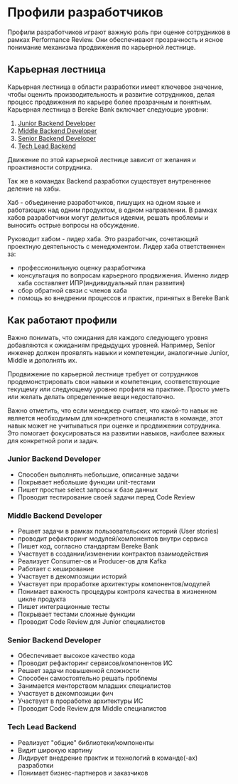 # Профили разработчиков

Профили разработчиков играют важную роль при оценке сотрудников в рамках Performance Review. Они обеспечивают прозрачность и ясное понимание механизма продвижения по карьерной лестнице.

## Карьерная лестница

Карьерная лестница в области разработки имеет ключевое значение, чтобы оценить производительность и развитие сотрудников, делая процесс продвижения по карьере более прозрачным и понятным.
Карьерная лестница в Bereke Bank включает следующие уровни:

1. [Junior Backend Developer](#level-1)
2. [Middle Backend Developer](#level-2)
3. [Senior Backend Developer](#level-3)
4. [Tech Lead Backend](#level-4)

Движение по этой карьерной лестнице зависит от желания и проактивности сотрудника.

Так же в командах Backend разработки существует внутрененнее деление на хабы. 

Хаб - объединение разработчиков, пишущих на одном языке и работающих над одним продуктом, в одном направлении. В рамках хабов разработчики могут делиться идеями, решать проблемы и выносить острые вопросы на обсуждение. 

Руководит хабом - лидер хаба. Это разработчик, сочетающий проектную деятельность с менеджментом. Лидер хаба ответственнен за:
- профессионильную оценку разработчика
- консультация по вопросам карьерного продвижения. Именно лидер хаба составляет ИПР(индивидуальный план развития)
- сбор обратной связи с членов хаба 
- помощь во внедрении процессов и практик, принятых в Bereke Bank

## Как работают профили

Важно понимать, что ожидания для каждого следующего уровня добавляются к ожиданиям предыдущих уровней. Например, Senior инженер должен проявлять навыки и компетенции, аналогичные Junior, Middle и дополнять их.

Продвижение по карьерной лестнице требует от сотрудников продемонстрировать свои навыки и компетенции, соответствующие текущему или следующему уровню профиля на практике. Просто уметь или желать делать определенные вещи недостаточно.

Важно отметить, что если менеджер считает, что какой-то навык не является необходимым для конкретного специалиста в команде, этот навык может не учитываться при оценке и продвижении сотрудника. Это помогает фокусироваться на развитии навыков, наиболее важных для конкретной роли и задач.

### <a id="level-1"></a>Junior Backend Developer

- Способен выполнять небольшие, описанные задачи
- Покрывает небольшие функции unit-тестами
- Пишет простые select запросы к базе данных
- Проводит тестирование своей задачи перед Code Review

### <a id="level-2"></a>Middle Backend Developer

- Решает задачи в рамках пользовательских историй (User stories)
- проводит рефакторинг модулей/компонентов внутри сервиса
- Пишет код, согласно стандартам Bereke Bank
- Участвует в создании/изменении контрактов взаимодействия
- Реализует Consumer-ов и Producer-ов для Kafka
- Работает с кеширование
- Участвует в декомпозиции историй
- Участвует при проработке архитектуры компонентов/модулей
- Понимает важность процедуры контроля качества в жизненном цикле продукта
- Пишет интеграционные тесты
- Покрывает тестами сложные функции
- Проводит Code Review для Junior специалистов

### <a id="level-3"></a>Senior Backend Developer

- Обеспечивает высокое качество кода
- Проводит рефакторинг сервисов/компонентов ИС
- Решает задачи повышенной сложности
- Способен самостоятельно решать проблемы
- Занимается менторством младших специалистов
- Участвует в декомпозиции фич
- Участвует в проработке архитектуры ИС
- Проводит Code Review для Middle специалистов


### <a id="level-4"></a>Tech Lead Backend

- Реализует "общие" библиотеки/компоненты
- Видит широкую картину
- Лидирует внедрение практик и технологий в команде(-ах) разработки
- Понимает бизнес-партнеров и заказчиков 
